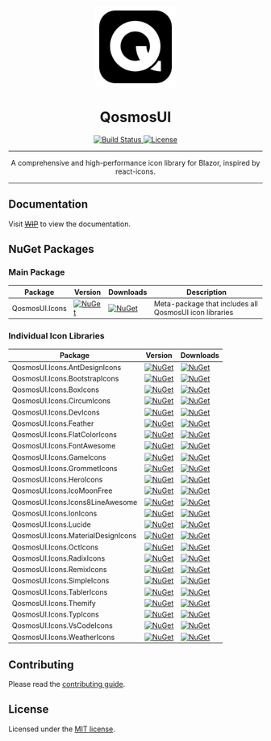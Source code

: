 <p align="center">
  <img src="QosmosUI.png" alt="QosmosUI" width="160" />
  <h1 align="center">QosmosUI</h1>
</p>

<p align="center">
  <a href="https://github.com/QosmosUI/QosmosUI.Icons/actions">
    <img src="https://img.shields.io/github/actions/workflow/status/QosmosUI/QosmosUI.Icons/dotnet.yml?branch=main&logo=github&style=flat-square" alt="Build Status">
  </a>
  <a href="https://github.com/QosmosUI/QosmosUI.Icons/blob/main/LICENSE">
    <img src="https://img.shields.io/github/license/QosmosUI/QosmosUI.Icons?style=flat-square" alt="License">
  </a>
</p>

---

<p align="center">
  A comprehensive and high-performance icon library for Blazor, inspired by react-icons.
</p>

---

## Documentation

Visit ~~[WIP]()~~ to view the documentation.

## NuGet Packages

### Main Package

| Package | Version | Downloads | Description |
|---------|---------|-----------|-------------|
| QosmosUI.Icons | [![NuGet](https://img.shields.io/nuget/v/QosmosUI.Icons.svg)](https://www.nuget.org/packages/QosmosUI.Icons/) | [![NuGet](https://img.shields.io/nuget/dt/QosmosUI.Icons.svg)](https://www.nuget.org/packages/QosmosUI.Icons/) | Meta-package that includes all QosmosUI icon libraries |

### Individual Icon Libraries

| Package | Version | Downloads |
|--------------|---------------|------------------------|
| QosmosUI.Icons.AntDesignIcons | [![NuGet](https://img.shields.io/nuget/v/QosmosUI.Icons.AntDesignIcons.svg)](https://www.nuget.org/packages/QosmosUI.Icons.AntDesignIcons/) | [![NuGet](https://img.shields.io/nuget/dt/QosmosUI.Icons.AntDesignIcons.svg)](https://www.nuget.org/packages/QosmosUI.Icons.AntDesignIcons/) |
| QosmosUI.Icons.BootstrapIcons | [![NuGet](https://img.shields.io/nuget/v/QosmosUI.Icons.BootstrapIcons.svg)](https://www.nuget.org/packages/QosmosUI.Icons.BootstrapIcons/) | [![NuGet](https://img.shields.io/nuget/dt/QosmosUI.Icons.BootstrapIcons.svg)](https://www.nuget.org/packages/QosmosUI.Icons.BootstrapIcons/) |
| QosmosUI.Icons.BoxIcons | [![NuGet](https://img.shields.io/nuget/v/QosmosUI.Icons.BoxIcons.svg)](https://www.nuget.org/packages/QosmosUI.Icons.BoxIcons/) | [![NuGet](https://img.shields.io/nuget/dt/QosmosUI.Icons.BoxIcons.svg)](https://www.nuget.org/packages/QosmosUI.Icons.BoxIcons/) |
| QosmosUI.Icons.CircumIcons | [![NuGet](https://img.shields.io/nuget/v/QosmosUI.Icons.CircumIcons.svg)](https://www.nuget.org/packages/QosmosUI.Icons.CircumIcons/) | [![NuGet](https://img.shields.io/nuget/dt/QosmosUI.Icons.CircumIcons.svg)](https://www.nuget.org/packages/QosmosUI.Icons.CircumIcons/) |
| QosmosUI.Icons.DevIcons | [![NuGet](https://img.shields.io/nuget/v/QosmosUI.Icons.DevIcons.svg)](https://www.nuget.org/packages/QosmosUI.Icons.DevIcons/) | [![NuGet](https://img.shields.io/nuget/dt/QosmosUI.Icons.DevIcons.svg)](https://www.nuget.org/packages/QosmosUI.Icons.DevIcons/) |
| QosmosUI.Icons.Feather | [![NuGet](https://img.shields.io/nuget/v/QosmosUI.Icons.Feather.svg)](https://www.nuget.org/packages/QosmosUI.Icons.Feather/) | [![NuGet](https://img.shields.io/nuget/dt/QosmosUI.Icons.Feather.svg)](https://www.nuget.org/packages/QosmosUI.Icons.Feather/) |
| QosmosUI.Icons.FlatColorIcons | [![NuGet](https://img.shields.io/nuget/v/QosmosUI.Icons.FlatColorIcons.svg)](https://www.nuget.org/packages/QosmosUI.Icons.FlatColorIcons/) | [![NuGet](https://img.shields.io/nuget/dt/QosmosUI.Icons.FlatColorIcons.svg)](https://www.nuget.org/packages/QosmosUI.Icons.FlatColorIcons/) |
| QosmosUI.Icons.FontAwesome | [![NuGet](https://img.shields.io/nuget/v/QosmosUI.Icons.FontAwesome.svg)](https://www.nuget.org/packages/QosmosUI.Icons.FontAwesome/) | [![NuGet](https://img.shields.io/nuget/dt/QosmosUI.Icons.FontAwesome.svg)](https://www.nuget.org/packages/QosmosUI.Icons.FontAwesome/) |
| QosmosUI.Icons.GameIcons | [![NuGet](https://img.shields.io/nuget/v/QosmosUI.Icons.GameIcons.svg)](https://www.nuget.org/packages/QosmosUI.Icons.GameIcons/) | [![NuGet](https://img.shields.io/nuget/dt/QosmosUI.Icons.GameIcons.svg)](https://www.nuget.org/packages/QosmosUI.Icons.GameIcons/) |
| QosmosUI.Icons.GrommetIcons | [![NuGet](https://img.shields.io/nuget/v/QosmosUI.Icons.GrommetIcons.svg)](https://www.nuget.org/packages/QosmosUI.Icons.GrommetIcons/) | [![NuGet](https://img.shields.io/nuget/dt/QosmosUI.Icons.GrommetIcons.svg)](https://www.nuget.org/packages/QosmosUI.Icons.GrommetIcons/) |
| QosmosUI.Icons.HeroIcons | [![NuGet](https://img.shields.io/nuget/v/QosmosUI.Icons.HeroIcons.svg)](https://www.nuget.org/packages/QosmosUI.Icons.HeroIcons/) | [![NuGet](https://img.shields.io/nuget/dt/QosmosUI.Icons.HeroIcons.svg)](https://www.nuget.org/packages/QosmosUI.Icons.HeroIcons/) |
| QosmosUI.Icons.IcoMoonFree | [![NuGet](https://img.shields.io/nuget/v/QosmosUI.Icons.IcoMoonFree.svg)](https://www.nuget.org/packages/QosmosUI.Icons.IcoMoonFree/) | [![NuGet](https://img.shields.io/nuget/dt/QosmosUI.Icons.IcoMoonFree.svg)](https://www.nuget.org/packages/QosmosUI.Icons.IcoMoonFree/) |
| QosmosUI.Icons.Icons8LineAwesome | [![NuGet](https://img.shields.io/nuget/v/QosmosUI.Icons.Icons8LineAwesome.svg)](https://www.nuget.org/packages/QosmosUI.Icons.Icons8LineAwesome/) | [![NuGet](https://img.shields.io/nuget/dt/QosmosUI.Icons.Icons8LineAwesome.svg)](https://www.nuget.org/packages/QosmosUI.Icons.Icons8LineAwesome/) |
| QosmosUI.Icons.IonIcons | [![NuGet](https://img.shields.io/nuget/v/QosmosUI.Icons.IonIcons.svg)](https://www.nuget.org/packages/QosmosUI.Icons.IonIcons/) | [![NuGet](https://img.shields.io/nuget/dt/QosmosUI.Icons.IonIcons.svg)](https://www.nuget.org/packages/QosmosUI.Icons.IonIcons/) |
| QosmosUI.Icons.Lucide | [![NuGet](https://img.shields.io/nuget/v/QosmosUI.Icons.Lucide.svg)](https://www.nuget.org/packages/QosmosUI.Icons.Lucide/) | [![NuGet](https://img.shields.io/nuget/dt/QosmosUI.Icons.Lucide.svg)](https://www.nuget.org/packages/QosmosUI.Icons.Lucide/) |
| QosmosUI.Icons.MaterialDesignIcons | [![NuGet](https://img.shields.io/nuget/v/QosmosUI.Icons.MaterialDesignIcons.svg)](https://www.nuget.org/packages/QosmosUI.Icons.MaterialDesignIcons/) | [![NuGet](https://img.shields.io/nuget/dt/QosmosUI.Icons.MaterialDesignIcons.svg)](https://www.nuget.org/packages/QosmosUI.Icons.MaterialDesignIcons/) |
| QosmosUI.Icons.OctIcons | [![NuGet](https://img.shields.io/nuget/v/QosmosUI.Icons.OctIcons.svg)](https://www.nuget.org/packages/QosmosUI.Icons.OctIcons/) | [![NuGet](https://img.shields.io/nuget/dt/QosmosUI.Icons.OctIcons.svg)](https://www.nuget.org/packages/QosmosUI.Icons.OctIcons/) |
| QosmosUI.Icons.RadixIcons | [![NuGet](https://img.shields.io/nuget/v/QosmosUI.Icons.RadixIcons.svg)](https://www.nuget.org/packages/QosmosUI.Icons.RadixIcons/) | [![NuGet](https://img.shields.io/nuget/dt/QosmosUI.Icons.RadixIcons.svg)](https://www.nuget.org/packages/QosmosUI.Icons.RadixIcons/) |
| QosmosUI.Icons.RemixIcons | [![NuGet](https://img.shields.io/nuget/v/QosmosUI.Icons.RemixIcons.svg)](https://www.nuget.org/packages/QosmosUI.Icons.RemixIcons/) | [![NuGet](https://img.shields.io/nuget/dt/QosmosUI.Icons.RemixIcons.svg)](https://www.nuget.org/packages/QosmosUI.Icons.RemixIcons/) |
| QosmosUI.Icons.SimpleIcons | [![NuGet](https://img.shields.io/nuget/v/QosmosUI.Icons.SimpleIcons.svg)](https://www.nuget.org/packages/QosmosUI.Icons.SimpleIcons/) | [![NuGet](https://img.shields.io/nuget/dt/QosmosUI.Icons.SimpleIcons.svg)](https://www.nuget.org/packages/QosmosUI.Icons.SimpleIcons/) |
| QosmosUI.Icons.TablerIcons | [![NuGet](https://img.shields.io/nuget/v/QosmosUI.Icons.TablerIcons.svg)](https://www.nuget.org/packages/QosmosUI.Icons.TablerIcons/) | [![NuGet](https://img.shields.io/nuget/dt/QosmosUI.Icons.TablerIcons.svg)](https://www.nuget.org/packages/QosmosUI.Icons.TablerIcons/) |
| QosmosUI.Icons.Themify | [![NuGet](https://img.shields.io/nuget/v/QosmosUI.Icons.Themify.svg)](https://www.nuget.org/packages/QosmosUI.Icons.Themify/) | [![NuGet](https://img.shields.io/nuget/dt/QosmosUI.Icons.Themify.svg)](https://www.nuget.org/packages/QosmosUI.Icons.Themify/) |
| QosmosUI.Icons.TypIcons | [![NuGet](https://img.shields.io/nuget/v/QosmosUI.Icons.TypIcons.svg)](https://www.nuget.org/packages/QosmosUI.Icons.TypIcons/) | [![NuGet](https://img.shields.io/nuget/dt/QosmosUI.Icons.TypIcons.svg)](https://www.nuget.org/packages/QosmosUI.Icons.TypIcons/) |
| QosmosUI.Icons.VsCodeIcons | [![NuGet](https://img.shields.io/nuget/v/QosmosUI.Icons.VsCodeIcons.svg)](https://www.nuget.org/packages/QosmosUI.Icons.VsCodeIcons/) | [![NuGet](https://img.shields.io/nuget/dt/QosmosUI.Icons.VsCodeIcons.svg)](https://www.nuget.org/packages/QosmosUI.Icons.VsCodeIcons/) |
| QosmosUI.Icons.WeatherIcons | [![NuGet](https://img.shields.io/nuget/v/QosmosUI.Icons.WeatherIcons.svg)](https://www.nuget.org/packages/QosmosUI.Icons.WeatherIcons/) | [![NuGet](https://img.shields.io/nuget/dt/QosmosUI.Icons.WeatherIcons.svg)](https://www.nuget.org/packages/QosmosUI.Icons.WeatherIcons/) |

## Contributing

Please read the [contributing guide](CONTRIBUTING.md).

## License

Licensed under the [MIT license](LICENSE).
